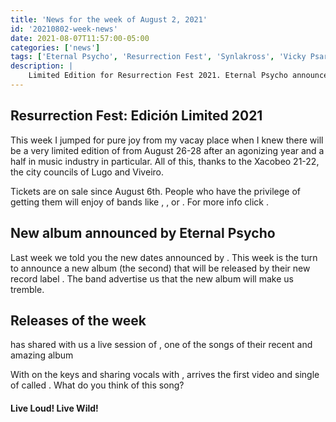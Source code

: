 ```yaml
---
title: 'News for the week of August 2, 2021'
id: '20210802-week-news'
date: 2021-08-07T11:57:00-05:00
categories: ['news']
tags: ['Eternal Psycho', 'Resurrection Fest', 'Synlakross', 'Vicky Psarakis', 'While She Sleeps', 'Kreator', 'Eluveitie', 'Jinjer', 'Destruction', 'The Ocean Collective', 'Angelus Apatrida', 'Crisix', 'No Turning Back', 'Bala', 'Landmvrks', 'Aphonnic', 'Bellako', 'Devil in Me', 'True Mountains']
description: |
    Limited Edition for Resurrection Fest 2021. Eternal Psycho announce new album. Last releases of SynlakrosS, Vicky Psarakis...
---
```


<h2>Resurrection Fest: Edición Limited 2021</h2>

<post-image
    source="20210802-week-news/resu21"
    title="Resurrection line-up. Picture of their web page."
    footer="Resurrection line-up. Picture of their web page."
    footerLink="https://www.resurrectionfest.es/resurrection-fest-estrella-galicia-limited-2021-se-celebrara-con-formato-reducido-del-26-al-28-de-agosto/"
/>

This week I jumped for pure joy from my vacay place when I knew there will be a very limited edition of <important text = "Resurrection Fest" /> from August 26-28 after an agonizing year and a half in music industry in particular. All of this, thanks to the Xacobeo 21-22, the city councils of Lugo and Viveiro.

Tickets are on sale since August 6th. People who have the privilege of getting them will enjoy of bands like <important text = "Jinjer" />, <important text = "Eluveitie" />, <important text = "Angelus Apatrida" /> or <important text = "While She Sleeps" />. For more info click <Link href="https://www.resurrectionfest.es/limited/" label="this link" target="" class="dark underline" />. 

<h2>New album announced by Eternal Psycho</h2>

Last week we told you the new dates announced by <important text="Eternal Psycho" />. This week is the turn to announce a new album (the second) that will be released by their new record label <important text="Suspiria Records" />. The band advertise us that the new album will make us tremble.

<h2>Releases of the week</h2>

<important text = "SynlakrosS" /> has shared with us a live session of <important text = "Ōkami" />, one of the songs of their recent and amazing album <important text = "0K4M1" />

<youtube-video src="https://www.youtube.com/embed/EWO0nOe0U1w" title="SynlakrosS - Ōkami (Live Session)"/>

With <important text = "Vicky Psarakis" /> on the keys and sharing vocals with <important text = "Robby J. Fonts" />, arrives the first video and single of <important text = "Sicksense" /> called <important text = "Make Believe" />. What do you think of this song?

<youtube-video src="https://www.youtube.com/embed/-0qa-RgAhEo" title="Sicksense - Make Believe"/>

<h4>Live Loud! Live Wild!

















</h4>